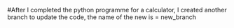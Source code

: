 #After I completed the python programme for a calculator, I created another branch to update the code, the name of the new is = new_branch